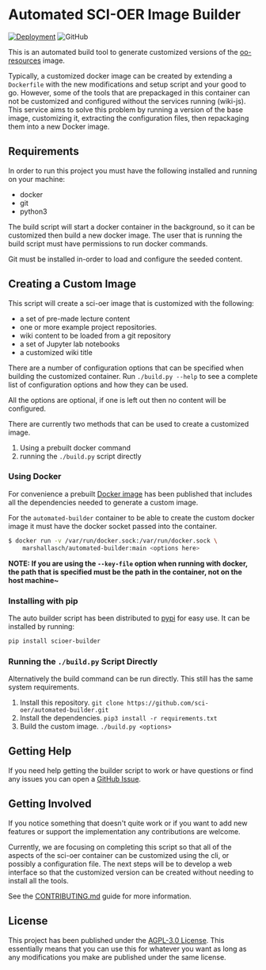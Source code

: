 # Automated SCI-OER Image Builder

[![Deployment](https://github.com/sci-oer/automated-builder/actions/workflows/deployment.yml/badge.svg)](https://github.com/sci-oer/automated-builder/actions/workflows/deployment.yml)
![GitHub](https://img.shields.io/github/license/sci-oer/automated-builder?style=plastic)


This is an automated build tool to generate customized versions of the [oo-resources](https://github.com/sci-oer/oo-resources) image.

Typically, a customized docker image can be created by extending a `Dockerfile` with the new modifications and setup script and your good to go.
However, some of the tools that are prepackaged in this container can not be customized and configured without the services running (wiki-js).
This service aims to solve this problem by running a version of the base image, customizing it, extracting the configuration files, then repackaging them into a new Docker image.

## Requirements

In order to run this project you must have the following installed and running on your machine:

- docker
- git
- python3

The build script will start a docker container in the background, so it can be customized then build a new docker image.
The user that is running the build script must have permissions to run docker commands.

Git must be installed in-order to load and configure the seeded content.

## Creating a Custom Image

This script will create a sci-oer image that is customized with the following:
- a set of pre-made lecture content
- one or more example project repositories.
- wiki content to be loaded from a git repository
- a set of Jupyter lab notebooks
- a customized wiki title

There are a number of configuration options that can be specified when building the customized container.
Run `./build.py --help` to see a complete list of configuration options and how they can be used.

All the options are optional, if one is left out then no content will be configured.

There are currently two methods that can be used to create a customized image.

1. Using a prebuilt docker command
2. running the `./build.py` script directly

### Using Docker

For convenience a prebuilt [Docker image](https://hub.docker.com/r/marshallasch/automated-builder) has been published that includes all the dependencies needed to generate a custom image.

For the `automated-builder` container to be able to create the custom docker image it must have the docker socket passed into the container.

```bash
$ docker run -v /var/run/docker.sock:/var/run/docker.sock \
    marshallasch/automated-builder:main <options here>
```


**NOTE: If you are using the `--key-file` option when running with docker, the path that is specified must be the path in the container, not on the host machine~**

### Installing with pip

The auto builder script has been distributed to [pypi](https://pypi.org/) for easy use.
It can be installed by running:
```bash
pip install scioer-builder
```


### Running the `./build.py` Script Directly

Alternatively the build command can be run directly.
This still has the same system requirements.

1. Install this repository. `git clone https://github.com/sci-oer/automated-builder.git`
2. Install the dependencies. `pip3 install -r requirements.txt`
3. Build the custom image. `./build.py <options>`

## Getting Help

If you need help getting the builder script to work or have questions or find any issues you can open a [GitHub Issue](https://github.com/sci-oer/automated-builder/issues).


## Getting Involved

If you notice something that doesn't quite work or if you want to add new features or support the implementation any contributions are welcome.

Currently, we are focusing on completing this script so that all of the aspects of the sci-oer container can be customized using the cli, or possibly a configuration file. The next steps will be to develop a web interface so that the customized version can be created without needing to install all the tools.

See the [CONTRIBUTING.md](.github/CONTRIBUTING.md) guide for more information.


## License

This project has been published under the [AGPL-3.0 License](https://github.com/sci-oer/automated-builder/blob/main/LICENSE).
This essentially means that you can use this for whatever you want as long as any modifications you make are published under the same license.


